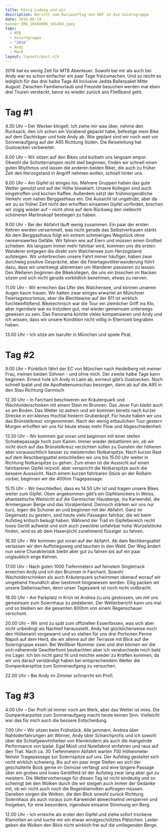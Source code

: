 ```yaml
---
title: König Ludwig und wir
description: Bericht vom Kurzausflug von HDF in die Soierngruppe
date: 2016-08-19
banner:IMG_20160806_101459.jpeg
tags:
  - MTB
  - Soierngruppe
  - "2016"
  - Andy
  - Mark
layout: layouts/post.njk
---
```


2016 hat es wenig Zeit für MTB Abenteuer. Sowohl bei mir als auch bei Andy war es schon einfacher ein paar Tage freizumachen. Und so reicht es lediglich für das drei halbe Tage All Inclusive Jedda Ballerpaket Mitte August: Zwischen Familienurlaub und Freunde besuchen werden mal eben drei Touren versteckt, bevor es wieder zurück ans Fließband geht.

# Tag #1

4.30 Uhr – Der Wecker klingelt. Ich ziehe mir was über, nehme den Rucksack, den ich schon am Vorabend gepackt habe, befestige mein Bike auf dem Dachträger und hole Andy ab. Wie geplant sind wir noch weit vor Sonnenaufgang  auf der A95 Richtung Süden. Die Reiseleitung hat Gustoecken vorbereitet.

6.00 Uhr – Wir sitzen auf den Bikes und kurbeln uns langsam empor. Obwohl die Schotterrampen recht steil beginnen, finden wir schnell einen guten Rhythmus und lassen die anderen beiden Biker, die auch zu früher Zeit den Herzogstand in Angriff nehmen wollen, schnell hinter uns.

8.00 Uhr – Am Gipfel ist einiges los. Mehrere Gruppen haben das gute Wetter genutzt und auf der Höhe biwakiert. Unsere Kollegen sind auch eingetroffen und kochen Kaffee. Außerdem setzt der frühmorgendliche Verkehr vom nahen Berggasthaus ein. Die Aussicht ist ungetrübt, aber da wir zu so früher Zeit nicht den erhofften einsamen Gipfel vorfinden, brechen wir zügig wieder auf – nicht ohne auf dem Rückweg den vielleicht schöneren Martinskopf bestiegen zu haben. 

9.00 Uhr - Bei der Abfahrt läuft wenig zusammen. Ein paar der ersten Kehren werden versemmelt, was nicht gerade das Selbstvertrauen stärkt. Ab dem Berggasthaus folgt ein extrem schmieriges Wegstück ohne nennenswertes Gefälle. Wir fahren wie auf Eiern und müssen einen Großteil schieben. Als langsam immer mehr fahrbar wird, kommen uns die ersten Wanderer entgegen die direkt vom Walchensee zum Herzogstand aufsteigen. Wir unterbrechen unsere Fahrt immer häufiger, haben zwar durchweg positive Gespräche, aber die Feiertagsvölkerwanderung führt dazu, dass wir unentwegt abbremsen um Wanderer passieren zu lassen. Des Weiteren beginnen die Bikekollegen, die uns ein bisschen im Nacken sitzen und sich nicht gerade vorbildlich benehmen, etwas zu nerven.

11.00 Uhr - Wir erreichen das Ufer des Walchensee, und können unseren Augen kaum trauen. Wir hatten zwar einiges erwartet an Münchner Feiertagstourismus, aber die Blechlawine auf der B11 ist wirklich furchteinflößend. Biketechnisch war die Tour ein ziemlicher Griff ins Klo, aber irgendwie war es trotzdem gut, mal wieder gemeinsam unterwegs gewesen zu sein. Das Panorama konnte vieles kompensieren und Andy und ich wissen, dass wir unsere Kondition nicht völlig in Elternzeit begraben haben.

13.00 Uhr – Ich sitze am Isarufer in München und spiele Pirat.

# Tag #2

9.00 Uhr – Pünktlich fährt der EC von München nach Heidelberg mit meiner Frau, meinen beiden Söhnen – und ohne mich. Der zweite halbe Tage kann beginnen. Erneut hole ich Andy in Laim ab, enrneut gibt’s Gustoecken. Noch schnell Ipalat und die Apothekenumschau besorgen, dann ab auf die A95 in den Stau Richtung Garmisch

12.30 Uhr – In Farchant beschweren wir Kräuterquark und Wachholderschinken mit einem Stein im Brunnen. Das Jever Fun bleibt auch so am Boden. Das Wetter ist astrein und wir kommen bereits nach kurzer Strecke in ein kleines Hochtal hinterm Grubenkopf. Für heute haben wir uns das Brünstelkreuz vorgenommen. Nach der wenig erbaulichen Tour gestern Morgen erhoffen wir uns für heute etwas mehr Flow und Abgeschiedenheit.

13.30 Uhr -  Wir kommen gut voran und beginnen mit einer steilen Schiebepassage hoch zum Kamm. Immer wieder debattieren wir, ob wir nicht doch auf das Brünstelkreuz verzichten sollen zu Gunsten der höheren aber voraussichtlich besser zu meisternden Notkarspitze. Nach kurzer Rast auf dem Reschbergsattel entschließen wir uns bis 15.00 Uhr weiter in Richtung Notkarspitze zu gehen. Zum einen ist die Aussicht auf einen fahrbareren Gipfel reizvoll, aber verspricht die Notkarspitze auch die bessere Ausssicht. Nach einem kurzen fahrbaren Stück an der Roßalm vorbei, beginnen wir die 400hm Tragepassage.

15.15 Uhr -  Wir beschließen, dass es 14.50 Uhr ist und tragen unsere Bikes weiter zum Gipfel. Oben angekommen gibt’s ein Gipfelsnickers in Weiss, phantastische Weitsicht auf die Garmischer Hausberge, ins Karwendel, die Ammergauer Berge und das Voralpenland. Dennoch stärken wir uns nur kurz, legen die Schoner an und beginnen mit der Abfahrt. Ganz im Gegensatz zu gestern, sind heute viele Passagen fahrbar, die wir beim Aufstieg kritisch beäugt haben. Während der Trail im Gipfelbereich recht loses Geröll aufweist und sich auch zwei/drei unfahrbar hohe Wurzelstöcke finden, wird es ab dem Hasenjöchl zunehmend flüssiger zu fahren.

16.30 Uhr – Wir kommen gut voran auf der Abfahrt. Ab dam Rechbergsattel verlassen wir den Auffstiegsweg und tauchen in den Wald. Der Weg ändert nun seine Charakteristik bleibt aber gut zu fahren bis auf ein paar unglaublich enge Kehren.

17.00 Uhr - Nach guten 1000 Tiefenmetern auf feinstem Singletrack erreichen Andy und ich den Brunnen in Farchant. Sowohl Wacholderschinken als auch Kräuterquark schwimmen obenauf worauf wir umgehend freundlich aber bestimmt hingewiesen werden. Eilig packen wir unsere Siebensachen, denn unser Tageswerk ist noch nicht vollbracht.

18.00 Uhr -  Am Parkplatz in Krün ist Andrea zu uns gestossen, um mit uns gemeinsam zum Soiernhaus zu pedalieren. Der Wetterbericht kann uns mal und so bleiben wir die gesamten 800hm von einem Regenschauer verschont.

20.00 Uhr – Wir sind zu spät zum offiziellen Essenfassen, was sich aber nicht unbedingt als Nachteil herausstellt. Andy hat glücklicherweise noch den Hüttenwirt vorgewarnt und so stehen für uns drei Portionen Penne Napoli auf dem Herd, die wir alleine auf der Terrasse mit Blick auf die Soierngruppe essen. Bei Weißbier Nummer zwei und drei können wir die sich näherende Gewitterfront beobachten aber ich verabschiede mich bald ins Lager. Ich bin nicht ganz fit und möchte wieder zu Kräften kommen, da wir uns darauf verständigt haben bei entsprechendem Wetter die Gumpenkarspitze zum Sonnenaufgang zu versuchen.

22.00 Uhr – Bei Andy im Zimmer schnarcht ein Profi.

# Tag #3

4.00 Uhr – Der Profi ist immer noch am Werk, aber das Wetter ist mies. Die Gumpenkarpsitze zum Sonnenaufgang macht heute keinen Sinn. Vielleicht war das für mich auch die bessere Entscheidung. 

7.00 Uhr – Wir sitzen beim Frühstück. Alle jammern. Andrea über Nahtoderfahrungen am Wörner, Andy über Scharchprofis und ich sowohl über die Schlafgewohnheiten von Kleinkindern als auch die mangelnde Performance von Ipalat. Egal Müsli und Nutellabrot einfahren und raus auf den Trail. Nach ca. 30 Tiefenmetern Abfahrt warten 700 Höhenmeter feinste Tragepassage zur Soiernspitze auf uns. Der Aufstieg gestaltet sich nicht wirklich schwierig. Bis auf ein paar enge Stellen wo sich der geschulterte Bock gerne im Gemüse verfängt und eine längere Passage über ein grobes und loses Geröllfeld ist der Aufstieg zwar lang aber gut zu meistern. Die Wettervorhersage für diesen Tag ist nicht eindeutig und so schwingt bei den Wolken durch die wir steigen auch immer der Gedanke mit, ob wir nicht auch noch die Regenklamotten auftragen müssen. Daneben sorgen die Wolken, die den Blick sowohl zurück Richtung Soiernhaus als auch voraus zum Karwendel abwechselnd versperren und freigeben, für eine besondere, irgendwie einsame Stimmung am Berg. 

12.00 Uhr – Ich erreiche als erster den Gipfel und ziehe sofort trockene Klamotten an und suche mir ein etwas windgeschütztes Plätzchen. Leider geben die Wolken den Blick nicht wirklich frei auf die umliegenden Berge.
